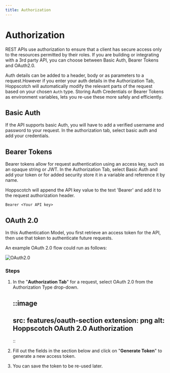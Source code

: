 ```yaml
---
title: Authorization
---
```


# Authorization

REST APIs use authorization to ensure that a client has secure access only to the resources permitted by their roles. If you are building or integrating with a 3rd party API, you can choose between Basic Auth, Bearer Tokens and OAuth2.0.

Auth details can be added to a header, body or as parameters to a request.However if you enter your auth details in the Authorization Tab, Hoppscotch will automatically modify the relevant parts of the request based on your chosen `Auth` type. Storing Auth Credentials or Bearer Tokens as environment variables, lets you re-use these more safely and efficiently.

## Basic Auth

If the API supports basic Auth, you will have to add a verified username and password to your request. In the authorization tab, select basic auth and add your credentials.

## Bearer Tokens

Bearer tokens allow for request authentication using an access key, such as an opaque string or JWT. In the Authorization Tab, select Basic Auth and add your token or for added security store it in a variable and reference it by name.

Hoppscotch will append the API key value to the text 'Bearer' and add it to the request authorization header.

```
Bearer <Your API key>
```

## OAuth 2.0

In this Authentication Model, you first retrieve an access token for the API, then use that token to authenticate future requests.

An example OAuth 2.0 flow could run as follows:

![OAuth2.0](/images/features/oauth.png)

### Steps

1. In the "**Authorization Tab**" for a request, select OAuth 2.0 from the Authorization Type drop-down.

    ::image
    ---
    src: features/oauth-section
    extension: png
    alt: Hoppscotch OAuth 2.0 Authorization
    ---
    ::

2. Fill out the fields in the section below and click on "**Generate Token**" to generate a new access token.
3. You can save the token to be re-used later.
